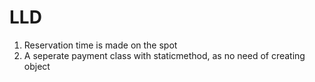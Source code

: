 # LLD
1) Reservation time is made on the spot
2) A seperate payment class with staticmethod, as no need of creating object